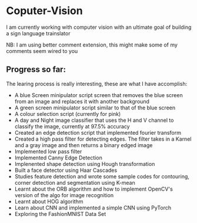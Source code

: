 # Coputer-Vision
I am currently working with computer vision with an ultimate goal of building a sign language trainslator

NB: I am using better comment extension, this might make some of my comments seem wired to you

## Progress so far:
The learing process is really interesting, these are what I have accomplish:

- A blue Screen minipulator script screen that removes the blue screen from an image and replaces it with another background
- A green screen minipulator script similar to that of the blue screen
- A colour selection script (currently for pink)
- A day and Night image classifier that uses the H and V channel to classify the image, currently at 97.5% accuracy
- Created an edge detection script that implemented fourier transform
- Created a high pass filter for detecting edges. The filter takes in a Karnel and a gray image and then returns a binary edged image
- Implemented low pass filter
- Implemented Canny Edge Detection
- Implenented shape detection using Hough transformation
- Built a face detector using Haar Cascades
- Studies feature detection and wrote some sample codes for contouring, corner detection and segmentation using K-mean
- Learnt about the ORB algorithm and how to implement OpenCV's version of the algo for image recognition
- Learnt about HOG algorithm
- Learn about CNN and implemented a simple CNN using PyTorch
- Exploring the FashionMNIST Data Set